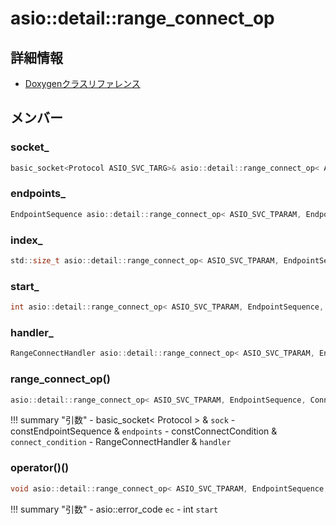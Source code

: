 # asio::detail::range_connect_op



## 詳細情報

- [Doxygenクラスリファレンス](https://lang-ship.com/reference/ESP32/latest/classasio_1_1detail_1_1range__connect__op.html)

## メンバー

###  socket_

```c
basic_socket<Protocol ASIO_SVC_TARG>& asio::detail::range_connect_op< ASIO_SVC_TPARAM, EndpointSequence, ConnectCondition, RangeConnectHandler >::socket_
```


###  endpoints_

```c
EndpointSequence asio::detail::range_connect_op< ASIO_SVC_TPARAM, EndpointSequence, ConnectCondition, RangeConnectHandler >::endpoints_
```


###  index_

```c
std::size_t asio::detail::range_connect_op< ASIO_SVC_TPARAM, EndpointSequence, ConnectCondition, RangeConnectHandler >::index_
```


###  start_

```c
int asio::detail::range_connect_op< ASIO_SVC_TPARAM, EndpointSequence, ConnectCondition, RangeConnectHandler >::start_
```


###  handler_

```c
RangeConnectHandler asio::detail::range_connect_op< ASIO_SVC_TPARAM, EndpointSequence, ConnectCondition, RangeConnectHandler >::handler_
```


### range_connect_op()



```c
asio::detail::range_connect_op< ASIO_SVC_TPARAM, EndpointSequence, ConnectCondition, RangeConnectHandler >::range_connect_op(basic_socket< Protocol ASIO_SVC_TARG > &sock, const EndpointSequence &endpoints, const ConnectCondition &connect_condition, RangeConnectHandler &handler)
```

!!! summary "引数"
	- basic_socket< Protocol  > & `sock` 
	- constEndpointSequence & `endpoints` 
	- constConnectCondition & `connect_condition` 
	- RangeConnectHandler & `handler` 



### operator()()



```c
void asio::detail::range_connect_op< ASIO_SVC_TPARAM, EndpointSequence, ConnectCondition, RangeConnectHandler >::operator()(asio::error_code ec, int start=0)
```

!!! summary "引数"
	- asio::error_code `ec` 
	- int `start` 



